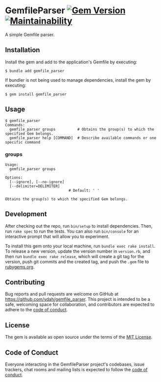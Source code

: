 # GemfileParser [![Gem Version](https://badge.fury.io/rb/gemfile_parser.svg)](https://badge.fury.io/rb/gemfile_parser) [![Maintainability](https://api.codeclimate.com/v1/badges/88f18df50b88c8ec2cd0/maintainability)](https://codeclimate.com/github/ydah/gemfile_parser/maintainability)

A simple Gemfile parser.

## Installation

Install the gem and add to the application's Gemfile by executing:

    $ bundle add gemfile_parser

If bundler is not being used to manage dependencies, install the gem by executing:

    $ gem install gemfile_parser

## Usage

```console
$ gemfile_parser
Commands:
  gemfile_parser groups          # Obtains the group(s) to which the specified Gem belongs.
  gemfile_parser help [COMMAND]  # Describe available commands or one specific command
```

### groups

```console
Usage:
  gemfile_parser groups

Options:
  [--ignore], [--no-ignore]  
  [--delimiter=DELIMITER]    
                             # Default: ' '

Obtains the group(s) to which the specified Gem belongs.
```

## Development

After checking out the repo, run `bin/setup` to install dependencies. Then, run `rake spec` to run the tests. You can also run `bin/console` for an interactive prompt that will allow you to experiment.

To install this gem onto your local machine, run `bundle exec rake install`. To release a new version, update the version number in `version.rb`, and then run `bundle exec rake release`, which will create a git tag for the version, push git commits and the created tag, and push the `.gem` file to [rubygems.org](https://rubygems.org).

## Contributing

Bug reports and pull requests are welcome on GitHub at https://github.com/ydah/gemfile_parser. This project is intended to be a safe, welcoming space for collaboration, and contributors are expected to adhere to the [code of conduct](https://github.com/ydah/gemfile_parser/blob/main/CODE_OF_CONDUCT.md).

## License

The gem is available as open source under the terms of the [MIT License](https://opensource.org/licenses/MIT).

## Code of Conduct

Everyone interacting in the GemfileParser project's codebases, issue trackers, chat rooms and mailing lists is expected to follow the [code of conduct](https://github.com/ydah/gemfile_parser/blob/main/CODE_OF_CONDUCT.md).
